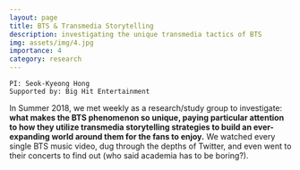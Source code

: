 ```yaml
---
layout: page
title: BTS & Transmedia Storytelling
description: investigating the unique transmedia tactics of BTS
img: assets/img/4.jpg
importance: 4
category: research
---
```


```
PI: Seok-Kyeong Hong
Supported by: Big Hit Entertainment
```

In Summer 2018, we met weekly as a research/study group to investigate: **what makes the BTS phenomenon so unique, paying particular attention to how they utilize transmedia storytelling strategies to build an ever-expanding world around them for the fans to enjoy.** We watched every single BTS music video, dug through the depths of Twitter, and even went to their concerts to find out (who said academia has to be boring?).
